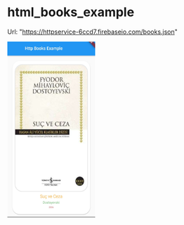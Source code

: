 # html_books_example

Url: "https://httpservice-6ccd7.firebaseio.com/books.json"

<img src="/image/screenshot.jpeg" width="200" height="400" />